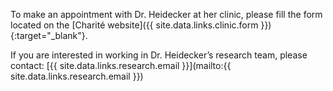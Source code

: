 To make an appointment with Dr. Heidecker at her clinic, please fill the form located on
the [Charité website]({{ site.data.links.clinic.form }}){:target="_blank"}.

If you are interested in working in Dr. Heidecker’s research team, please contact:
[{{ site.data.links.research.email }}](mailto:{{ site.data.links.research.email }})
